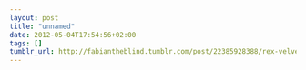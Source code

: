 ```yaml
---
layout: post
title: "unnamed"
date: 2012-05-04T17:54:56+02:00
tags: []
tumblr_url: http://fabiantheblind.tumblr.com/post/22385928388/rex-velvet-seattle-super-villain-calls-out
---
```

